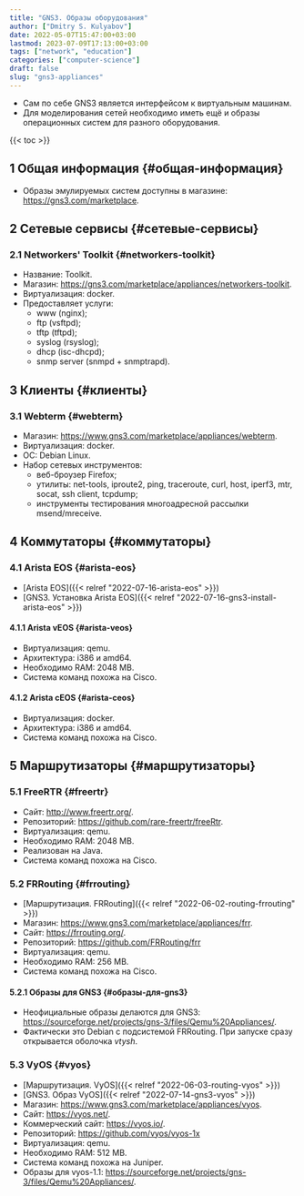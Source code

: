 ```yaml
---
title: "GNS3. Образы оборудования"
author: ["Dmitry S. Kulyabov"]
date: 2022-05-07T15:47:00+03:00
lastmod: 2023-07-09T17:13:00+03:00
tags: ["network", "education"]
categories: ["computer-science"]
draft: false
slug: "gns3-appliances"
---
```


-   Сам по себе GNS3 является интерфейсом к виртуальным машинам.
-   Для моделирования сетей необходимо иметь ещё и образы операционных систем для разного оборудования.

<!--more-->

{{< toc >}}


## <span class="section-num">1</span> Общая информация {#общая-информация}

-   Образы эмулируемых систем доступны в магазине: <https://gns3.com/marketplace>.


## <span class="section-num">2</span> Сетевые сервисы {#сетевые-сервисы}


### <span class="section-num">2.1</span> Networkers' Toolkit {#networkers-toolkit}

-   Название: Toolkit.
-   Магазин: <https://gns3.com/marketplace/appliances/networkers-toolkit>.
-   Виртуализация: docker.
-   Предоставляет услуги:
    -   www (nginx);
    -   ftp (vsftpd);
    -   tftp (tftpd);
    -   syslog (rsyslog);
    -   dhcp (isc-dhcpd);
    -   snmp server (snmpd + snmptrapd).


## <span class="section-num">3</span> Клиенты {#клиенты}


### <span class="section-num">3.1</span> Webterm {#webterm}

-   Магазин: <https://www.gns3.com/marketplace/appliances/webterm>.
-   Виртуализация: docker.
-   ОС: Debian Linux.
-   Набор сетевых инструментов:
    -   веб-броузер Firefox;
    -   утилиты: net-tools, iproute2, ping, traceroute, curl, host, iperf3, mtr, socat, ssh client, tcpdump;
    -   инструменты тестирования многоадресной рассылки msend/mreceive.


## <span class="section-num">4</span> Коммутаторы {#коммутаторы}


### <span class="section-num">4.1</span> Arista EOS {#arista-eos}

-   [Arista EOS]({{< relref "2022-07-16-arista-eos" >}})
-   [GNS3. Установка Arista EOS]({{< relref "2022-07-16-gns3-install-arista-eos" >}})


#### <span class="section-num">4.1.1</span> Arista vEOS {#arista-veos}

-   Виртуализация: qemu.
-   Архитектура: i386 и amd64.
-   Необходимо RAM: 2048 MB.
-   Система команд похожа на Cisco.


#### <span class="section-num">4.1.2</span> Arista cEOS {#arista-ceos}

-   Виртуализация: docker.
-   Архитектура: i386 и amd64.
-   Система команд похожа на Cisco.


## <span class="section-num">5</span> Маршрутизаторы {#маршрутизаторы}


### <span class="section-num">5.1</span> FreeRTR {#freertr}

-   Сайт: <http://www.freertr.org/>.
-   Репозиторий: <https://github.com/rare-freertr/freeRtr>.
-   Виртуализация: qemu.
-   Необходимо RAM: 2048 MB.
-   Реализован на Java.
-   Система команд похожа на Cisco.


### <span class="section-num">5.2</span> FRRouting {#frrouting}

-   [Маршрутизация. FRRouting]({{< relref "2022-06-02-routing-frrouting" >}})
-   Магазин: <https://www.gns3.com/marketplace/appliances/frr>.
-   Сайт: <https://frrouting.org/>.
-   Репозиторий: <https://github.com/FRRouting/frr>
-   Виртуализация: qemu.
-   Необходимо RAM: 256 MB.
-   Система команд похожа на Cisco.


#### <span class="section-num">5.2.1</span> Образы для GNS3 {#образы-для-gns3}

-   Неофициальные образы делаются для GNS3: <https://sourceforge.net/projects/gns-3/files/Qemu%20Appliances/>.
-   Фактически это Debian  с подсистемой FRRouting. При запуске сразу открывается оболочка _vtysh_.


### <span class="section-num">5.3</span> VyOS {#vyos}

-   [Маршрутизация. VyOS]({{< relref "2022-06-03-routing-vyos" >}})
-   [GNS3. Образ VyOS]({{< relref "2022-07-14-gns3-vyos" >}})
-   Магазин: <https://www.gns3.com/marketplace/appliances/vyos>.
-   Сайт: <https://vyos.net/>.
-   Коммерческий сайт: <https://vyos.io/>.
-   Репозиторий: <https://github.com/vyos/vyos-1x>
-   Виртуализация: qemu.
-   Необходимо RAM: 512 MB.
-   Система команд похожа на Juniper.
-   Образы для vyos-1.1: <https://sourceforge.net/projects/gns-3/files/Qemu%20Appliances/>.

